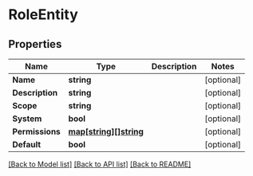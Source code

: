 # RoleEntity

## Properties

Name | Type | Description | Notes
------------ | ------------- | ------------- | -------------
**Name** | **string** |  | [optional] 
**Description** | **string** |  | [optional] 
**Scope** | **string** |  | [optional] 
**System** | **bool** |  | [optional] 
**Permissions** | [**map[string][]string**](array.md) |  | [optional] 
**Default** | **bool** |  | [optional] 

[[Back to Model list]](../README.md#documentation-for-models) [[Back to API list]](../README.md#documentation-for-api-endpoints) [[Back to README]](../README.md)


